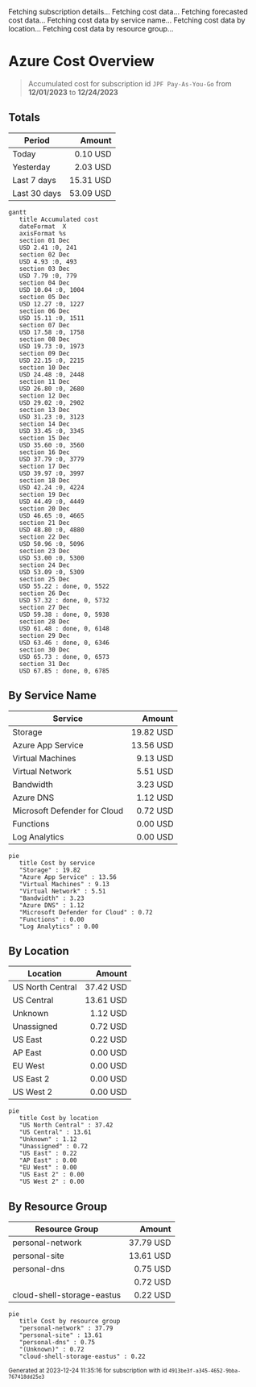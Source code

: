 Fetching subscription details...
Fetching cost data...
Fetching forecasted cost data...
Fetching cost data by service name...
Fetching cost data by location...
Fetching cost data by resource group...
# Azure Cost Overview

> Accumulated cost for subscription id `JPF Pay-As-You-Go` from **12/01/2023** to **12/24/2023**

## Totals

|Period|Amount|
|---|---:|
|Today|0.10 USD|
|Yesterday|2.03 USD|
|Last 7 days|15.31 USD|
|Last 30 days|53.09 USD|

```mermaid
gantt
   title Accumulated cost
   dateFormat  X
   axisFormat %s
   section 01 Dec
   USD 2.41 :0, 241
   section 02 Dec
   USD 4.93 :0, 493
   section 03 Dec
   USD 7.79 :0, 779
   section 04 Dec
   USD 10.04 :0, 1004
   section 05 Dec
   USD 12.27 :0, 1227
   section 06 Dec
   USD 15.11 :0, 1511
   section 07 Dec
   USD 17.58 :0, 1758
   section 08 Dec
   USD 19.73 :0, 1973
   section 09 Dec
   USD 22.15 :0, 2215
   section 10 Dec
   USD 24.48 :0, 2448
   section 11 Dec
   USD 26.80 :0, 2680
   section 12 Dec
   USD 29.02 :0, 2902
   section 13 Dec
   USD 31.23 :0, 3123
   section 14 Dec
   USD 33.45 :0, 3345
   section 15 Dec
   USD 35.60 :0, 3560
   section 16 Dec
   USD 37.79 :0, 3779
   section 17 Dec
   USD 39.97 :0, 3997
   section 18 Dec
   USD 42.24 :0, 4224
   section 19 Dec
   USD 44.49 :0, 4449
   section 20 Dec
   USD 46.65 :0, 4665
   section 21 Dec
   USD 48.80 :0, 4880
   section 22 Dec
   USD 50.96 :0, 5096
   section 23 Dec
   USD 53.00 :0, 5300
   section 24 Dec
   USD 53.09 :0, 5309
   section 25 Dec
   USD 55.22 : done, 0, 5522
   section 26 Dec
   USD 57.32 : done, 0, 5732
   section 27 Dec
   USD 59.38 : done, 0, 5938
   section 28 Dec
   USD 61.48 : done, 0, 6148
   section 29 Dec
   USD 63.46 : done, 0, 6346
   section 30 Dec
   USD 65.73 : done, 0, 6573
   section 31 Dec
   USD 67.85 : done, 0, 6785
```

## By Service Name

|Service|Amount|
|---|---:|
|Storage|19.82 USD|
|Azure App Service|13.56 USD|
|Virtual Machines|9.13 USD|
|Virtual Network|5.51 USD|
|Bandwidth|3.23 USD|
|Azure DNS|1.12 USD|
|Microsoft Defender for Cloud|0.72 USD|
|Functions|0.00 USD|
|Log Analytics|0.00 USD|

```mermaid
pie
   title Cost by service
   "Storage" : 19.82
   "Azure App Service" : 13.56
   "Virtual Machines" : 9.13
   "Virtual Network" : 5.51
   "Bandwidth" : 3.23
   "Azure DNS" : 1.12
   "Microsoft Defender for Cloud" : 0.72
   "Functions" : 0.00
   "Log Analytics" : 0.00
```

## By Location

|Location|Amount|
|---|---:|
|US North Central|37.42 USD|
|US Central|13.61 USD|
|Unknown|1.12 USD|
|Unassigned|0.72 USD|
|US East|0.22 USD|
|AP East|0.00 USD|
|EU West|0.00 USD|
|US East 2|0.00 USD|
|US West 2|0.00 USD|

```mermaid
pie
   title Cost by location
   "US North Central" : 37.42
   "US Central" : 13.61
   "Unknown" : 1.12
   "Unassigned" : 0.72
   "US East" : 0.22
   "AP East" : 0.00
   "EU West" : 0.00
   "US East 2" : 0.00
   "US West 2" : 0.00
```

## By Resource Group

|Resource Group|Amount|
|---|---:|
|personal-network|37.79 USD|
|personal-site|13.61 USD|
|personal-dns|0.75 USD|
||0.72 USD|
|cloud-shell-storage-eastus|0.22 USD|

```mermaid
pie
   title Cost by resource group
   "personal-network" : 37.79
   "personal-site" : 13.61
   "personal-dns" : 0.75
   "(Unknown)" : 0.72
   "cloud-shell-storage-eastus" : 0.22
```

<sup>Generated at 2023-12-24 11:35:16 for subscription with id `4913be3f-a345-4652-9bba-767418dd25e3`</sup>
